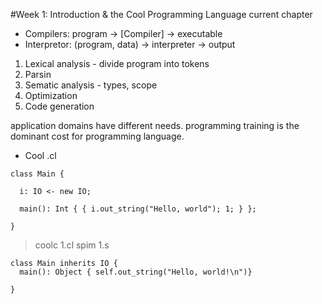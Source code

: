 #Week 1: Introduction & the Cool Programming Language current chapter
- Compilers: program -> [Compiler] -> executable
- Interpretor: (program, data) -> interpreter -> output

1. Lexical analysis - divide program into tokens
2. Parsin
3. Sematic analysis - types, scope
4. Optimization
5. Code generation

application domains have different needs.
programming training is the dominant cost for programming language.

- Cool .cl

```
class Main {

  i: IO <- new IO;

  main(): Int { { i.out_string("Hello, world"); 1; } };

}
```

> coolc 1.cl
> spim 1.s

```
class Main inherits IO {
  main(): Object { self.out_string("Hello, world!\n")}

}
```
